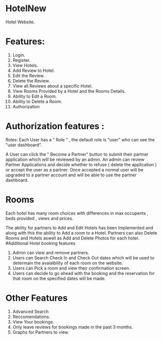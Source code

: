 # HotelNew
Hotel Website.

# Features:
1. Login.
2. Register.
3. View Hotels.
4. Add Review to Hotel.
5. Edit the  Review.
6. Delete the Review.
7. View all Reviews about a specific Hotel.
8. View Rooms Provided by a Hotel and the Rooms Details.
9. Ability to Edit a Room.
10. Ability to Delete a Room.
11. Authorization
# Authorization features : 
Roles:  Each User has a " Role " , the default role is "user" who can see the "user dashboard".

A User can click the " Become a Partner" button to submit their partner application which will be reviewed by an admin.
An admin can review Partner Applications and decide whether to refuse ( delete the application ) or accept the user as a partner.
Once accepted a normal user will be upgraded to a partner account and will be able to use the partner dashboard.

# Rooms

Each hotel has many room choices with differences in max occupents , beds provided , views and prices.

The ability for partners to  Add and  Edit Hotels has been Implemented and along with this the ability to Add a room to a Hotel.
Partners can also Delete Rooms and Hotels aswell as Add and Delete Photos for each hotel.
#Additional Hotel booking features
1. Admin can view and remove partners.
2. Users can Search Check In and Check Out dates which will be used to determain the avaialbility of each room on the website.
3. Users can Pick a room and view their confirmation screen.
4. Users can decide to go ahead with the booking and the reservation for that room on the specified dates will be made.

# Other Features 
1. Advanced Search
2. Reccomendations.
3. View Your bookings.
4. Only leave reviews for bookings made in the past 3 months. 
5. Graphs for Partners to view.
